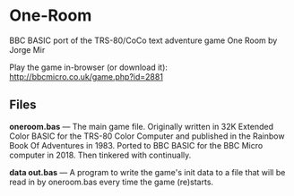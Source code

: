 # One-Room
BBC BASIC port of the TRS-80/CoCo text adventure game One Room by Jorge Mir

Play the game in-browser (or download it): http://bbcmicro.co.uk/game.php?id=2881

## Files
**oneroom.bas** — The main game file. Originally written in 32K Extended Color BASIC for the TRS-80 Color Computer and published in the Rainbow Book Of Adventures in 1983. Ported to BBC BASIC for the BBC Micro computer in 2018. Then tinkered with continually.

**data out.bas** — A program to write the game's init data to a file that will be read in by oneroom.bas every time the game (re)starts.
